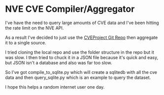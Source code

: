 # NVE CVE Compiler/Aggregator
I've have the need to query large amounts of CVE data and I've been hitting the rate limit on the NVE API.

As a result I've decided to just use the [CVEProject Git Repo](https://github.com/CVEProject/cvelistV5) then aggregate it to a single source. 

I tried cloning the local repo and use the folder structure in the repo but it was slow. I then tried to chuck it in a JSON file because it's quick and easy, but JSON isn't a database and also was far too slow. 

So I've got compile_to_sqlite.py which will create a sqlitedb with all the cve data and then query_sqlite.py which is an example to query the dataset.

I hope this helps a random internet user one day.